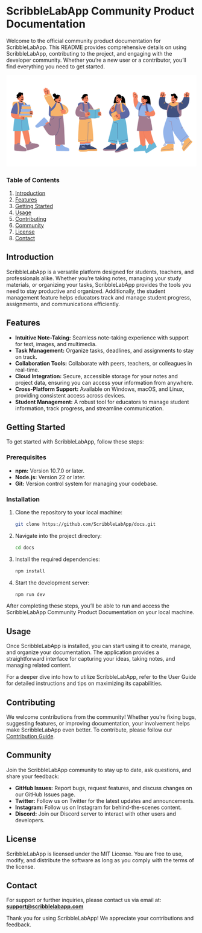 # ScribbleLabApp Community Product Documentation

Welcome to the official community product documentation for ScribbleLabApp. This README provides comprehensive details on using ScribbleLabApp, contributing to the project, and engaging with the developer community. Whether you’re a new user or a contributor, you’ll find everything you need to get started.

![An illustration showing successful students](.github/assets/people.png)

### Table of Contents

1. [Introduction](#introduction)
2. [Features](#features)
3. [Getting Started](#getting-started)
4. [Usage](#usage)
5. [Contributing](#contributing)
6. [Community](#community)
7. [License](#license)
8. [Contact](#contact)

## Introduction

ScribbleLabApp is a versatile platform designed for students, teachers, and professionals alike. Whether you’re taking notes, managing your study materials, or organizing your tasks, ScribbleLabApp provides the tools you need to stay productive and organized. Additionally, the student management feature helps educators track and manage student progress, assignments, and communications efficiently.

## Features

- **Intuitive Note-Taking:** Seamless note-taking experience with support for text, images, and multimedia.
- **Task Management:** Organize tasks, deadlines, and assignments to stay on track.
- **Collaboration Tools:** Collaborate with peers, teachers, or colleagues in real-time.
- **Cloud Integration:** Secure, accessible storage for your notes and project data, ensuring you can access your information from anywhere.
- **Cross-Platform Support:** Available on Windows, macOS, and Linux, providing consistent access across devices.
- **Student Management:** A robust tool for educators to manage student information, track progress, and streamline communication.

## Getting Started

To get started with ScribbleLabApp, follow these steps:

### Prerequisites

- **npm:** Version 10.7.0 or later.
- **Node.js:** Version 22 or later.
- **Git:** Version control system for managing your codebase.

### Installation

1. Clone the repository to your local machine:

   ```bash
   git clone https://github.com/ScribbleLabApp/docs.git
   ```

2. Navigate into the project directory:

   ```bash
   cd docs
   ```

3. Install the required dependencies:

   ```bash
   npm install
   ```

4. Start the development server:

   ```bash
   npm run dev
   ```

After completing these steps, you’ll be able to run and access the ScribbleLabApp Community Product Documentation on your local machine.

## Usage

Once ScribbleLabApp is installed, you can start using it to create, manage, and organize your documentation. The application provides a straightforward interface for capturing your ideas, taking notes, and managing related content.

For a deeper dive into how to utilize ScribbleLabApp, refer to the User Guide for detailed instructions and tips on maximizing its capabilities.

## Contributing

We welcome contributions from the community! Whether you’re fixing bugs, suggesting features, or improving documentation, your involvement helps make ScribbleLabApp even better. To contribute, please follow our [Contribution Guide](CONTRIBUTING.md).

## Community

Join the ScribbleLabApp community to stay up to date, ask questions, and share your feedback:

- **GitHub Issues:** Report bugs, request features, and discuss changes on our GitHub Issues page.
- **Twitter:** Follow us on Twitter for the latest updates and announcements.
- **Instagram:** Follow us on Instagram for behind-the-scenes content.
- **Discord:** Join our Discord server to interact with other users and developers.

## License

ScribbleLabApp is licensed under the MIT License. You are free to use, modify, and distribute the software as long as you comply with the terms of the license.

## Contact

For support or further inquiries, please contact us via email at:
**support@scribblelabapp.com**

Thank you for using ScribbleLabApp! We appreciate your contributions and feedback.

